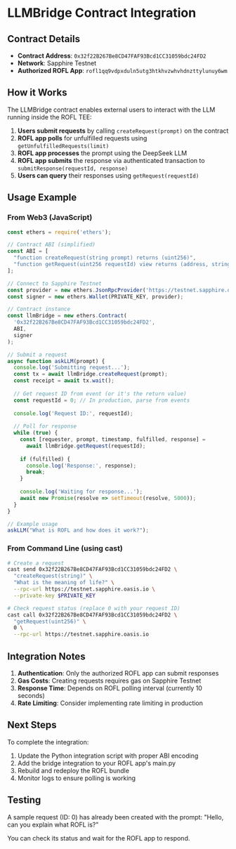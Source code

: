 # LLMBridge Contract Integration

## Contract Details

- **Contract Address**: `0x32f22B267Be8CD47FAF93Bcd1CC31059bdc24FD2`
- **Network**: Sapphire Testnet
- **Authorized ROFL App**: `rofl1qq9vdpxduln5utg3htkhvzwhvhdnzttylunuy6wm`

## How it Works

The LLMBridge contract enables external users to interact with the LLM running inside the ROFL TEE:

1. **Users submit requests** by calling `createRequest(prompt)` on the contract
2. **ROFL app polls** for unfulfilled requests using `getUnfulfilledRequests(limit)`
3. **ROFL app processes** the prompt using the DeepSeek LLM
4. **ROFL app submits** the response via authenticated transaction to `submitResponse(requestId, response)`
5. **Users can query** their responses using `getRequest(requestId)`

## Usage Example

### From Web3 (JavaScript)

```javascript
const ethers = require('ethers');

// Contract ABI (simplified)
const ABI = [
  "function createRequest(string prompt) returns (uint256)",
  "function getRequest(uint256 requestId) view returns (address, string, uint256, bool, string)"
];

// Connect to Sapphire Testnet
const provider = new ethers.JsonRpcProvider('https://testnet.sapphire.oasis.io');
const signer = new ethers.Wallet(PRIVATE_KEY, provider);

// Contract instance
const llmBridge = new ethers.Contract(
  '0x32f22B267Be8CD47FAF93Bcd1CC31059bdc24FD2',
  ABI,
  signer
);

// Submit a request
async function askLLM(prompt) {
  console.log('Submitting request...');
  const tx = await llmBridge.createRequest(prompt);
  const receipt = await tx.wait();
  
  // Get request ID from event (or it's the return value)
  const requestId = 0; // In production, parse from events
  
  console.log('Request ID:', requestId);
  
  // Poll for response
  while (true) {
    const [requester, prompt, timestamp, fulfilled, response] = 
      await llmBridge.getRequest(requestId);
    
    if (fulfilled) {
      console.log('Response:', response);
      break;
    }
    
    console.log('Waiting for response...');
    await new Promise(resolve => setTimeout(resolve, 5000));
  }
}

// Example usage
askLLM("What is ROFL and how does it work?");
```

### From Command Line (using cast)

```bash
# Create a request
cast send 0x32f22B267Be8CD47FAF93Bcd1CC31059bdc24FD2 \
  "createRequest(string)" \
  "What is the meaning of life?" \
  --rpc-url https://testnet.sapphire.oasis.io \
  --private-key $PRIVATE_KEY

# Check request status (replace 0 with your request ID)
cast call 0x32f22B267Be8CD47FAF93Bcd1CC31059bdc24FD2 \
  "getRequest(uint256)" \
  0 \
  --rpc-url https://testnet.sapphire.oasis.io
```

## Integration Notes

1. **Authentication**: Only the authorized ROFL app can submit responses
2. **Gas Costs**: Creating requests requires gas on Sapphire Testnet
3. **Response Time**: Depends on ROFL polling interval (currently 10 seconds)
4. **Rate Limiting**: Consider implementing rate limiting in production

## Next Steps

To complete the integration:

1. Update the Python integration script with proper ABI encoding
2. Add the bridge integration to your ROFL app's main.py
3. Rebuild and redeploy the ROFL bundle
4. Monitor logs to ensure polling is working

## Testing

A sample request (ID: 0) has already been created with the prompt:
"Hello, can you explain what ROFL is?"

You can check its status and wait for the ROFL app to respond.
